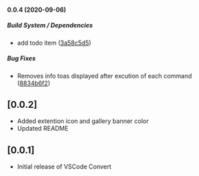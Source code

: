 #### 0.0.4 (2020-09-06)

##### Build System / Dependencies

*  add todo item ([3a58c5d5](https://github.com/vscode-convert/vscode-convert/commit/3a58c5d5878b60429a1e509aba9bf242fb72143f))

##### Bug Fixes

*  Removes info toas displayed after excution of each command ([8834b6f2](https://github.com/vscode-convert/vscode-convert/commit/8834b6f2199159a2e85bfb2b9a604fca8a0cf21d))

## [0.0.2]

- Added extention icon and gallery banner color
- Updated README

## [0.0.1]

- Initial release of VSCode Convert